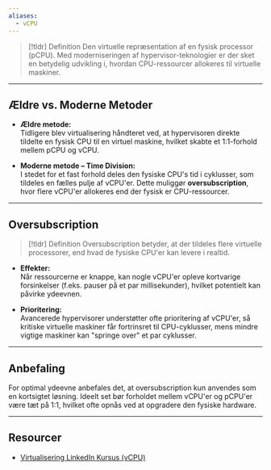 ```yaml
---
aliases:
  - vCPU
---
```

> [!tldr] Definition
> Den virtuelle repræsentation af en fysisk processor (pCPU). Med moderniseringen af hypervisor-teknologier er der sket en betydelig udvikling i, hvordan CPU-ressourcer allokeres til virtuelle maskiner.

---

## Ældre vs. Moderne Metoder
- **Ældre metode:**  
  Tidligere blev virtualisering håndteret ved, at hypervisoren direkte tildelte en fysisk CPU til en virtuel maskine, hvilket skabte et 1:1-forhold mellem pCPU og vCPU.

- **Moderne metode – Time Division:**  
  I stedet for et fast forhold deles den fysiske CPU's tid i cyklusser, som tildeles en fælles pulje af vCPU'er. Dette muliggør **oversubscription**, hvor flere vCPU'er allokeres end der fysisk er CPU-ressourcer.

---

## Oversubscription
> [!tldr] Definition
> Oversubscription betyder, at der tildeles flere virtuelle processorer, end hvad de fysiske CPU'er kan levere i realtid.

- **Effekter:**  
  Når ressourcerne er knappe, kan nogle vCPU'er opleve kortvarige forsinkelser (f.eks. pauser på et par millisekunder), hvilket potentielt kan påvirke ydeevnen.

- **Prioritering:**  
  Avancerede hypervisorer understøtter ofte prioritering af vCPU'er, så kritiske virtuelle maskiner får fortrinsret til CPU-cyklusser, mens mindre vigtige maskiner kan "springe over" et par cyklusser.

---

## Anbefaling
For optimal ydeevne anbefales det, at oversubscription kun anvendes som en kortsigtet løsning. Ideelt set bør forholdet mellem vCPU'er og pCPU'er være tæt på 1:1, hvilket ofte opnås ved at opgradere den fysiske hardware.

---

## Resourcer
- [Virtualisering LinkedIn Kursus (vCPU)](https://www.linkedin.com/learning/learning-virtualization-13945890/understanding-virtual-cpu?resume=false&u=57075649)